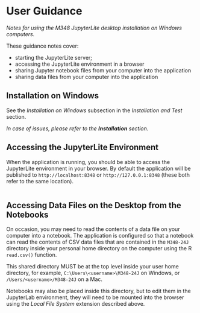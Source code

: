 # User Guidance

*Notes for using the M348 JupyterLite desktop installation on Windows computers.*

These guidance notes cover:

- starting the JupyterLite server;
- accessing the JupyterLite environment in a browser
- sharing Jupyter notebook files from your computer into the application
- sharing data files from your computer into the application

## Installation on Windows

See the *Installation on Windows* subsection in the *Installation and Test* section.

*In case of issues, please refer to the __Installation__ section.*

## Accessing the JupyterLite Environment

When the application is running, you should be able to access the JupyterLite environment in your browser. By default the application will be published to `http://localhost:8348` or `http://127.0.0.1:8348` (these both refer to the same location).

```{include} _ACCESSING_NOTEBOOKS.md
```

## Accessing Data Files on the Desktop from the Notebooks

On occasion, you may need to read the contents of a data file on your computer into a notebook. The application is configured so that a notebook can read the contents of CSV data files that are contained in the `M348-24J` directory inside your personal home directory on the computer using the R `read.csv()` function.

This shared directory MUST be at the top level inside your user home directory, for example, `C:\Users\<username>\M348-24J` on Windows, or `/Users/<username>/M348-24J` on a Mac.

Notebooks may also be placed inside this directory, but to edit them in the JupyterLab environment, they will need to be mounted into the browser using the *Local File System* extension described above.
